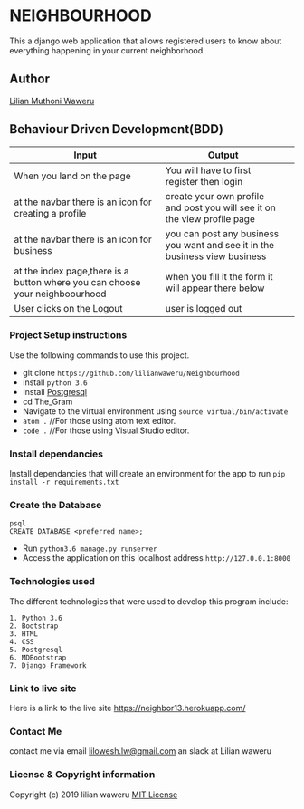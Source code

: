 # NEIGHBOURHOOD
This a django web application that allows registered users to know about everything happening in your current neighborhood.



## Author
[Lilian Muthoni Waweru](https://github.com/lilianwaweru)

## Behaviour Driven Development(BDD)


| Input                                                                        | Output                                                                      |   |
|------------------------------------------------------------------------------|-----------------------------------------------------------------------------|---|
| When you land on the page                                                    | You will have to first register then login                                  |   |
| at the navbar there is an icon for creating a profile                        | create your own profile and post you will see it on the view profile page   |   |
| at the navbar there is an icon for business                                  | you can post any business you want and see it in the business view business |   |
| at the index page,there is a button where you can choose your neighboourhood | when you fill it the form it will appear there below                        |   |
| User clicks on the Logout                                                    | user is logged out                                                          |   |

### Project Setup instructions
Use the following commands to use this project.
- git clone `https://github.com/lilianwaweru/Neighbourhood`
- install `python 3.6`
- Install [Postgresql](https://www.postgresql.org/download/)
- cd The_Gram
- Navigate to the virtual environment using `source virtual/bin/activate`
- `atom .`  //For those using atom text editor.
- `code .`  //For those using Visual Studio editor.

### Install dependancies
Install dependancies that will create an environment for the app to run `pip install -r requirements.txt`
### Create the Database
```
psql
CREATE DATABASE <preferred name>;
```
- Run `python3.6 manage.py runserver`
- Access the application on this localhost address `http://127.0.0.1:8000`
### Technologies used
The different technologies that were used to develop this program include:
```
1. Python 3.6
2. Bootstrap
3. HTML
4. CSS
5. Postgresql
6. MDBootstrap
7. Django Framework
```
### Link to live site
Here is a link to the live site https://neighbor13.herokuapp.com/

### Contact Me
contact me via email lilowesh.lw@gmail.com an slack at Lilian waweru

### License  & Copyright information
Copyright (c) 2019 lilian waweru
[MIT License](./LICENSE)
